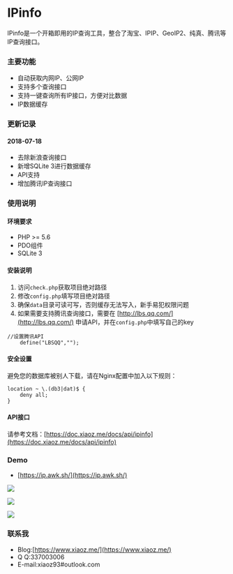 # IPinfo
IPinfo是一个开箱即用的IP查询工具，整合了淘宝、IPIP、GeoIP2、纯真、腾讯等IP查询接口。

### 主要功能
* 自动获取内网IP、公网IP
* 支持多个查询接口
* 支持一键查询所有IP接口，方便对比数据
* IP数据缓存

### 更新记录
#### 2018-07-18
* 去除新浪查询接口
* 新增SQLite 3进行数据缓存
* API支持
* 增加腾讯IP查询接口

### 使用说明
#### 环境要求
* PHP >= 5.6
* PDO组件
* SQLite 3

#### 安装说明
1. 访问`check.php`获取项目绝对路径
2. 修改`config.php`填写项目绝对路径
3. 确保`data`目录可读可写，否则缓存无法写入，新手易犯权限问题
4. 如果需要支持腾讯查询接口，需要在 [http://lbs.qq.com/](http://lbs.qq.com/) 申请API，并在`config.php`中填写自己的key
```
//设置腾讯API
	define("LBSQQ","");
```

#### 安全设置
避免您的数据库被别人下载，请在Nginx配置中加入以下规则：
```
location ~ \.(db3|dat)$ {
	deny all;
}
```

#### API接口
请参考文档：[https://doc.xiaoz.me/docs/api/ipinfo](https://doc.xiaoz.me/docs/api/ipinfo)

### Demo
* [https://ip.awk.sh/](https://ip.awk.sh/)

![](https://imgurl.org/upload/1803/cb30735507513797.png)

![](https://imgurl.org/upload/1803/7a747d7002a6097e.png)

![](https://imgurl.org/upload/1803/02f8ffeb41418ef6.png)

### 联系我
* Blog:[https://www.xiaoz.me/](https://www.xiaoz.me/)
* Q Q:337003006
* E-mail:xiaoz93#outlook.com